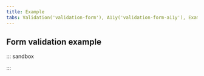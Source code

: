 ```yaml
---
title: Example
tabs: Validation('validation-form'), A11y('validation-form-a11y'), Example('validation-form-code')
---
```


## Form validation example

::: sandbox

<script lang="tsx">
import React from 'react';
import { Text } from '@semcore/ui/typography';
import Input from '@semcore/ui/input';
import Tooltip from '@semcore/ui/tooltip';
import Button from '@semcore/ui/button';
import { Box, Flex } from '@semcore/ui/flex-box';
import { Field, Form } from 'react-final-form';
import createFocusDecorator from 'final-form-focus';

const required = (value) => (value ? undefined : 'Required');
const email = (value) => (value?.includes('@') ? undefined : 'Enter email');

class Demo extends React.Component {
  focusDecorator: any;

  constructor(props) {
    super(props);
    this.focusDecorator = createFocusDecorator();
  }

  render() {
    return (
      <Box w={500}>
        <Form decorators={[this.focusDecorator]} onSubmit={(data) => alert(JSON.stringify(data))}>
          {({ handleSubmit, invalid }) => (
            <form onSubmit={handleSubmit}>
              <Flex mb={6}>
                <Text w={100} textAlign='right' size={300} mr={3} mt={2} flex='1 0 auto'>
                  Name
                </Text>
                <Flex justifyContent='space-between'>
                  <Field name='first' validate={required}>
                    {({ input, meta }) => {
                      const showError = Boolean(meta.touched && meta.active && meta.error);

                      return (
                        <Tooltip animationsDisabled>
                          <Tooltip.Popper
                            theme='warning'
                            placement='top'
                            id='form-first-name-error'
                            visible={showError}
                          >
                            {meta.error}
                          </Tooltip.Popper>
                          <Input
                            tag={Tooltip.Trigger}
                            size='l'
                            state={meta.touched && meta.invalid ? 'invalid' : 'normal'}
                          >
                            <Input.Value
                              placeholder='First name'
                              {...input}
                              aria-invalid={meta.touched && meta.invalid}
                              aria-errormessage={showError ? 'form-first-name-error' : undefined}
                            />
                          </Input>
                        </Tooltip>
                      );
                    }}
                  </Field>
                  <Field name='last' validate={required}>
                    {({ input, meta }) => {
                      const showError = Boolean(meta.touched && meta.active && meta.error);

                      return (
                        <Tooltip animationsDisabled>
                          <Tooltip.Popper
                            theme='warning'
                            placement='top'
                            id='form-last-name-error'
                            visible={showError}
                          >
                            {meta.error}
                          </Tooltip.Popper>
                          <Input
                            tag={Tooltip.Trigger}
                            ml={3}
                            size='l'
                            state={meta.touched && meta.invalid ? 'invalid' : 'normal'}
                          >
                            <Input.Value
                              placeholder='Last name'
                              {...input}
                              aria-invalid={meta.touched && meta.invalid}
                              aria-errormessage={showError ? 'form-last-name-error' : undefined}
                            />
                          </Input>
                        </Tooltip>
                      );
                    }}
                  </Field>
                </Flex>
              </Flex>
              <Flex mb={6}>
                <Text w={100} textAlign='right' size={300} mr={3} mt={2} flex='0 0 auto'>
                  Your email
                </Text>
                <Field name='email' validate={email}>
                  {({ input, meta }) => {
                    const showError = Boolean(meta.touched && meta.active && meta.error);

                    return (
                      <Tooltip animationsDisabled>
                        <Tooltip.Popper
                          id='form-email-error'
                          theme='warning'
                          placement='right'
                          visible={showError}
                        >
                          {meta.error}
                        </Tooltip.Popper>
                        <Input
                          tag={Tooltip.Trigger}
                          size='l'
                          state={meta.touched && meta.invalid ? 'invalid' : 'normal'}
                        >
                          <Input.Value
                            placeholder='Email'
                            {...input}
                            aria-invalid={meta.touched && meta.invalid}
                            aria-errormessage={showError ? 'form-email-error' : undefined}
                          />
                        </Input>
                      </Tooltip>
                    );
                  }}
                </Field>
              </Flex>
              <Button ml='112px' size='l' use='primary' theme='success' type='submit'>
                <Button.Text>Submit</Button.Text>
              </Button>
            </form>
          )}
        </Form>
      </Box>
    );
  }
}


</script>

:::
